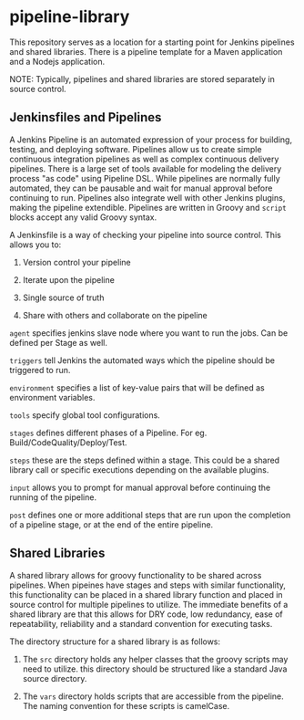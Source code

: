 # pipeline-library
This repository serves as a location for a starting point for Jenkins pipelines and shared libraries. There is a pipeline template for a Maven application and a Nodejs application.

NOTE: Typically, pipelines and shared libraries are stored separately in source control. 

## Jenkinsfiles and Pipelines

A Jenkins Pipeline is an automated expression of your process for building, testing, and deploying software. Pipelines allow us to create simple continuous integration pipelines as well as complex continuous delivery pipelines. There is a large set of tools available for modeling the delivery process "as code" using Pipeline DSL. While pipelines are normally fully automated, they can be pausable and wait for manual approval before continuing to run. Pipelines also integrate well with other Jenkins plugins, making the pipeline extendible. Pipelines are written in Groovy and `script` blocks accept any valid Groovy syntax.

A Jenkinsfile is a way of checking your pipeline into source control. This allows you to:

1. Version control your pipeline

2. Iterate upon the pipeline

3. Single source of truth

4. Share with others and collaborate on the pipeline

`agent` specifies jenkins slave node where you want to run the jobs. Can be defined per Stage as well.

`triggers` tell Jenkins the automated ways which the pipeline should be triggered to run.

`environment` specifies a list of key-value pairs that will be defined as environment variables.

`tools` specify global tool configurations.

`stages` defines different phases of a Pipeline. For eg. Build/CodeQuality/Deploy/Test.

`steps` these are the steps defined within a stage. This could be a shared library call or specific executions depending on the available plugins.

`input` allows you to prompt for manual approval before continuing the running of the pipeline.

`post` defines one or more additional steps that are run upon the completion of a pipeline stage, or at the end of the entire pipeline.

## Shared Libraries

A shared library allows for groovy functionality to be shared across pipelines. When pipeines have stages and steps with similar functionality, this functionality can be placed in a shared library function and placed in source control for multiple pipelines to utilize. The immediate benefits of a shared library are that this allows for DRY code, low redundancy, ease of repeatability, reliability and a standard convention for executing tasks.

The directory structure for a shared library is as follows:

1. The `src` directory holds any helper classes that the groovy scripts may need to utilize. this directory should be structured like a standard Java source directory.

2. The `vars` directory holds scripts that are accessible from the pipeline. The naming convention for these scripts is camelCase.
